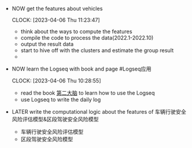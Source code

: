 - NOW get the features about vehicles 
  
  CLOCK: [2023-04-06 Thu 11:23:47]
	- think about the ways to compute the features
	- compile the code to process the data(2022.1-2022.10)
	- output the result data
	- start to hive off with the clusters and estimate the group result
	-
- NOW learn the Logseq with book and page #Logseq应用

  CLOCK: [2023-04-06 Thu 10:28:55]
	- read the book [第二大脑](https://www.dedao.cn/ebook/reader?id=pqvNQ1KRJa7EmgG8MPKrzykNVbDpBWZoYp3QA1xO54nlvZq296YodejLXVJE5eAd) to learn how to use the Logseq
	- use Logseq to write the daily log
- LATER write the computational logic about the features of 车辆行驶安全风险评估模型&区段驾驶安全风险模型
	- 车辆行驶安全风险评估模型
	- 区段驾驶安全风险模型
